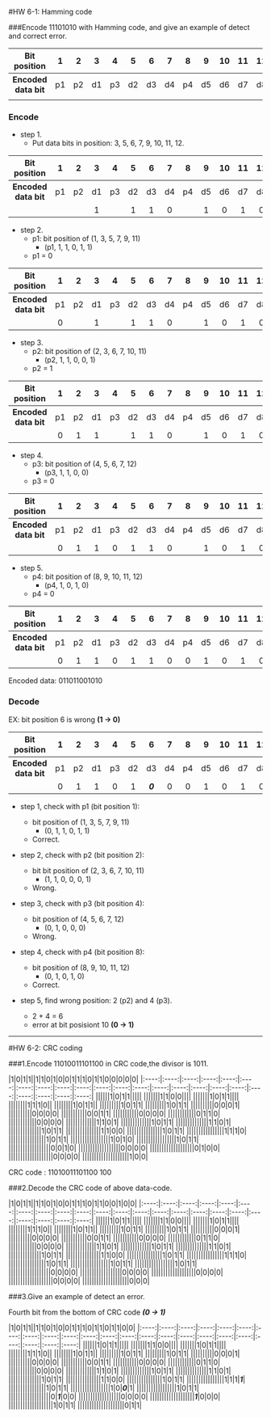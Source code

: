 #HW 6-1: Hamming code

###Encode 11101010 with Hamming code, and give an example of detect and correct error.

|Bit position|1|2|3|4|5|6|7|8|9|10|11|12|
|:----:|:----:|:----:|:----:|:----:|:----:|:----:|:----:|:----:|:----:|:----:|:----:|:----:|
|__Encoded data bit__|p1|p2|d1|p3|d2|d3|d4|p4|d5|d6|d7|d8|
||||||||||||||

### Encode
- step 1. 
  - Put data bits in position: 3, 5, 6, 7, 9, 10, 11, 12.

|Bit position|1|2|3|4|5|6|7|8|9|10|11|12|
|:----:|:----:|:----:|:----:|:----:|:----:|:----:|:----:|:----:|:----:|:----:|:----:|:----:|
|__Encoded data bit__|p1|p2|d1|p3|d2|d3|d4|p4|d5|d6|d7|d8|
||||1||1|1|0||1|0|1|0|

- step 2.
  - p1: bit position of (1, 3, 5, 7, 9, 11)
    - (p1, 1, 1, 0, 1, 1)
  - p1 = 0
  
|Bit position|1|2|3|4|5|6|7|8|9|10|11|12|
|:----:|:----:|:----:|:----:|:----:|:----:|:----:|:----:|:----:|:----:|:----:|:----:|:----:|
|__Encoded data bit__|p1|p2|d1|p3|d2|d3|d4|p4|d5|d6|d7|d8|
||0||1||1|1|0||1|0|1|0|

- step 3. 
  - p2: bit position of (2, 3, 6, 7, 10, 11)
    - (p2, 1, 1, 0, 0, 1)
  - p2 = 1
  
|Bit position|1|2|3|4|5|6|7|8|9|10|11|12|
|:----:|:----:|:----:|:----:|:----:|:----:|:----:|:----:|:----:|:----:|:----:|:----:|:----:|
|__Encoded data bit__|p1|p2|d1|p3|d2|d3|d4|p4|d5|d6|d7|d8|
||0|1|1||1|1|0||1|0|1|0|

- step 4. 
  - p3: bit position of (4, 5, 6, 7, 12)
    - (p3, 1, 1, 0, 0)
  - p3 = 0
  
|Bit position|1|2|3|4|5|6|7|8|9|10|11|12|
|:----:|:----:|:----:|:----:|:----:|:----:|:----:|:----:|:----:|:----:|:----:|:----:|:----:|
|__Encoded data bit__|p1|p2|d1|p3|d2|d3|d4|p4|d5|d6|d7|d8|
||0|1|1|0|1|1|0||1|0|1|0|

- step 5. 
  - p4: bit position of (8, 9, 10, 11, 12)
    - (p4, 1, 0, 1, 0)
  - p4 = 0
  
|Bit position|1|2|3|4|5|6|7|8|9|10|11|12|
|:----:|:----:|:----:|:----:|:----:|:----:|:----:|:----:|:----:|:----:|:----:|:----:|:----:|
|__Encoded data bit__|p1|p2|d1|p3|d2|d3|d4|p4|d5|d6|d7|d8|
||0|1|1|0|1|1|0|0|1|0|1|0|

Encoded data: 011011001010


### Decode

EX: bit position 6 is wrong __(1 -> 0)__

|Bit position|1|2|3|4|5|6|7|8|9|10|11|12|
|:----:|:----:|:----:|:----:|:----:|:----:|:----:|:----:|:----:|:----:|:----:|:----:|:----:|
|__Encoded data bit__|p1|p2|d1|p3|d2|d3|d4|p4|d5|d6|d7|d8|
||0|1|1|0|1|___0___|0|0|1|0|1|0|

- step 1, check with p1 (bit position 1):
  - bit position of (1, 3, 5, 7, 9, 11)
    - (0, 1, 1, 0, 1, 1)
  - Correct.

- step 2, check with p2 (bit position 2):
  - bit bit position of (2, 3, 6, 7, 10, 11)
    - (1, 1, 0, 0, 0, 1)
  - Wrong.

- step 3, check with p3 (bit position 4):
  - bit position of (4, 5, 6, 7, 12)
    - (0, 1, 0, 0, 0)
  - Wrong.
 
- step 4, check with p4 (bit position 8):
  - bit position of (8, 9, 10, 11, 12)
    - (0, 1, 0, 1, 0)
  - Correct.

- step 5, find wrong position: 2 (p2) and 4 (p3).
  - 2 + 4 = 6
  - error at bit posisiont 10 __(0 -> 1)__
  
  
***


#HW 6-2: CRC coding


###1.Encode 11010011101100 in CRC code,the divisor is 1011.



|1|0|1|1||1|1|0|1|0|0|1|1|1|0|1|1|0|0|0|0|0|
|:----:|:----:|:----:|:----:|:----:|:----:|:----:|:----:|:----:|:----:|:----:|:----:|:----:|:----:|:----:|:----:|:----:|:----:|:----:|:----:|:----:|:----:|:----:|
||||||1|0|1|1|||||
|||||||1|1|0|0||||
|||||||1|0|1|1||||
||||||||1|1|1|0||
||||||||1|0|1|1||
|||||||||1|0|1|1|
|||||||||1|0|1|1|
||||||||||0|0|0|1|
||||||||||0|0|0|0|
|||||||||||0|0|1|1|
|||||||||||0|0|0|0|
||||||||||||0|1|1|0|
||||||||||||0|0|0|0|
|||||||||||||1|1|0|1|
|||||||||||||1|0|1|1|
||||||||||||||1|1|0|1|
||||||||||||||1|0|1|1|
|||||||||||||||1|1|0|0|
|||||||||||||||1|0|1|1|
||||||||||||||||1|1|1|0|
||||||||||||||||1|0|1|1|
|||||||||||||||||1|0|1|0|
|||||||||||||||||1|0|1|1|
||||||||||||||||||0|0|1|0|
||||||||||||||||||0|0|0|0|
|||||||||||||||||||0|1|0|0|
|||||||||||||||||||0|0|0|0|
||||||||||||||||||||1|0|0|

CRC code : 11010011101100 100


###2.Decode the CRC code of above data-code.

|1|0|1|1||1|1|0|1|0|0|1|1|1|0|1|1|0|0|1|0|0|
|:----:|:----:|:----:|:----:|:----:|:----:|:----:|:----:|:----:|:----:|:----:|:----:|:----:|:----:|:----:|:----:|:----:|:----:|:----:|:----:|:----:|:----:|:----:|
||||||1|0|1|1|||||
|||||||1|1|0|0||||
|||||||1|0|1|1||||
||||||||1|1|1|0||
||||||||1|0|1|1||
|||||||||1|0|1|1|
|||||||||1|0|1|1|
||||||||||0|0|0|1|
||||||||||0|0|0|0|
|||||||||||0|0|1|1|
|||||||||||0|0|0|0|
||||||||||||0|1|1|0|
||||||||||||0|0|0|0|
|||||||||||||1|1|0|1|
|||||||||||||1|0|1|1|
||||||||||||||1|1|0|1|
||||||||||||||1|0|1|1|
|||||||||||||||1|1|0|0|
|||||||||||||||1|0|1|1|
||||||||||||||||1|1|1|0|
||||||||||||||||1|0|1|1|
|||||||||||||||||1|0|1|1|
|||||||||||||||||1|0|1|1|
||||||||||||||||||0|0|0|0|
||||||||||||||||||0|0|0|0|
|||||||||||||||||||0|0|0|0|
|||||||||||||||||||0|0|0|0|
||||||||||||||||||||0|0|0|


###3.Give an example of detect an error.


Fourth bit from the bottom of CRC code ___(0 -> 1)___

|1|0|1|1||1|1|0|1|0|0|1|1|1|0|1|1|0|1|1|0|0|
|:----:|:----:|:----:|:----:|:----:|:----:|:----:|:----:|:----:|:----:|:----:|:----:|:----:|:----:|:----:|:----:|:----:|:----:|:----:|:----:|:----:|:----:|:----:|
||||||1|0|1|1|||||
|||||||1|1|0|0||||
|||||||1|0|1|1||||
||||||||1|1|1|0||
||||||||1|0|1|1||
|||||||||1|0|1|1|
|||||||||1|0|1|1|
||||||||||0|0|0|1|
||||||||||0|0|0|0|
|||||||||||0|0|1|1|
|||||||||||0|0|0|0|
||||||||||||0|1|1|0|
||||||||||||0|0|0|0|
|||||||||||||1|1|0|1|
|||||||||||||1|0|1|1|
||||||||||||||1|1|0|1|
||||||||||||||1|0|1|1|
|||||||||||||||1|1|0|0|
|||||||||||||||1|0|1|1|
||||||||||||||||1|1|1|___1___|
||||||||||||||||1|0|1|1|
|||||||||||||||||1|0|___0___|1|
|||||||||||||||||1|0|1|1|
||||||||||||||||||0|___1___|0|0|
||||||||||||||||||0|0|0|0|
|||||||||||||||||||___1___|0|0|0|
|||||||||||||||||||1|0|1|1|
||||||||||||||||||||0|1|1|